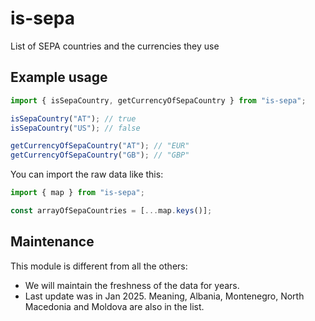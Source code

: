 # is-sepa

List of SEPA countries and the currencies they use

## Example usage

```javascript
import { isSepaCountry, getCurrencyOfSepaCountry } from "is-sepa";

isSepaCountry("AT"); // true
isSepaCountry("US"); // false

getCurrencyOfSepaCountry("AT"); // "EUR"
getCurrencyOfSepaCountry("GB"); // "GBP"
```

You can import the raw data like this:

```javascript
import { map } from "is-sepa";

const arrayOfSepaCountries = [...map.keys()];
```

## Maintenance

This module is different from all the others:

- We will maintain the freshness of the data for years.
- Last update was in Jan 2025. Meaning, Albania, Montenegro, North Macedonia and Moldova are also in the list.
